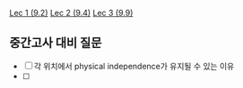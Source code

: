 [Lec 1 (9.2)](Lecture/Lec%201%20(9.2).md)
[Lec 2 (9.4)](Lecture/Lec%202%20(9.4).md)
[Lec 3 (9.9)](Lecture/Lec%203%20(9.9).md)

## 중간고사 대비 질문
- [ ] 각 위치에서 physical independence가 유지될 수 있는 이유
- [ ] 